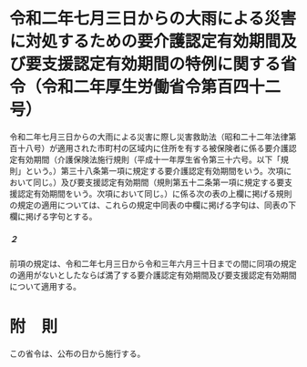# 令和二年七月三日からの大雨による災害に対処するための要介護認定有効期間及び要支援認定有効期間の特例に関する省令（令和二年厚生労働省令第百四十二号）
令和二年七月三日からの大雨による災害に際し災害救助法（昭和二十二年法律第百十八号）が適用された市町村の区域内に住所を有する被保険者に係る要介護認定有効期間（介護保険法施行規則（平成十一年厚生省令第三十六号。以下「規則」という。）第三十八条第一項に規定する要介護認定有効期間をいう。次項において同じ。）及び要支援認定有効期間（規則第五十二条第一項に規定する要支援認定有効期間をいう。次項において同じ。）に係る次の表の上欄に掲げる規則の規定の適用については、これらの規定中同表の中欄に掲げる字句は、同表の下欄に掲げる字句とする。
##### ２
前項の規定は、令和二年七月三日から令和三年六月三十日までの間に同項の規定の適用がないとしたならば満了する要介護認定有効期間及び要支援認定有効期間について適用する。
# 附　則
この省令は、公布の日から施行する。
